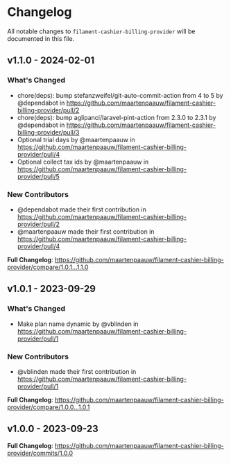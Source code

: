 # Changelog

All notable changes to `filament-cashier-billing-provider` will be documented in this file.

## v1.1.0 - 2024-02-01

### What's Changed

* chore(deps): bump stefanzweifel/git-auto-commit-action from 4 to 5 by @dependabot in https://github.com/maartenpaauw/filament-cashier-billing-provider/pull/2
* chore(deps): bump aglipanci/laravel-pint-action from 2.3.0 to 2.3.1 by @dependabot in https://github.com/maartenpaauw/filament-cashier-billing-provider/pull/3
* Optional trial days by @maartenpaauw in https://github.com/maartenpaauw/filament-cashier-billing-provider/pull/4
* Optional collect tax ids by @maartenpaauw in https://github.com/maartenpaauw/filament-cashier-billing-provider/pull/5

### New Contributors

* @dependabot made their first contribution in https://github.com/maartenpaauw/filament-cashier-billing-provider/pull/2
* @maartenpaauw made their first contribution in https://github.com/maartenpaauw/filament-cashier-billing-provider/pull/4

**Full Changelog**: https://github.com/maartenpaauw/filament-cashier-billing-provider/compare/1.0.1...1.1.0

## v1.0.1 - 2023-09-29

### What's Changed

- Make plan name dynamic by @vblinden in https://github.com/maartenpaauw/filament-cashier-billing-provider/pull/1

### New Contributors

- @vblinden made their first contribution in https://github.com/maartenpaauw/filament-cashier-billing-provider/pull/1

**Full Changelog**: https://github.com/maartenpaauw/filament-cashier-billing-provider/compare/1.0.0...1.0.1

## v1.0.0 - 2023-09-23

**Full Changelog**: https://github.com/maartenpaauw/filament-cashier-billing-provider/commits/1.0.0
